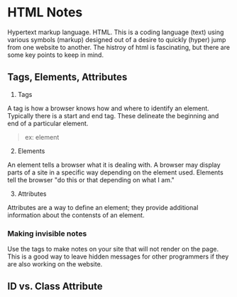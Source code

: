 # HTML Notes

Hypertext markup language. HTML. This is a coding language (text) using various symbols (markup) designed out of a desire to quickly (hyper) jump from one website to another. The histroy of html is fascinating, but there are some key points to keep in mind.

## Tags, Elements, Attributes

1. Tags

A tag is how a browser knows how and where to identify an element. Typically there is a start and end tag. These delineate the beginning and end of a particular element.

> ex: <tagstart> element </tagend>

2. Elements

An element tells a browser what it is dealing with. A browser may display parts of a site in a specific way depending on the element used. Elements tell the browser "do this or that depending on what I am."

3. Attributes

Attributes are a way to define an element; they provide additional information about the contensts of an element. 

### Making invisible notes

Use the <!-- --> tags to make notes on your site that will not render on the page. This is a good way to leave hidden messages for other programmers if they are also working on the website. 

## ID vs. Class Attribute

